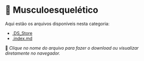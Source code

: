 # 📂 Musculoesquelético

Aqui estão os arquivos disponíveis nesta categoria:

- [.DS_Store](.DS_Store)
- [.index.md](.index.md)

📌 *Clique no nome do arquivo para fazer o download ou visualizar diretamente no navegador.*

